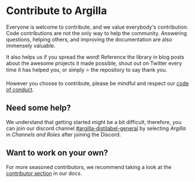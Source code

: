 # Contribute to Argilla

Everyone is welcome to contribute, and we value everybody's contribution. Code
contributions are not the only way to help the community. Answering questions, helping
others, and improving the documentation are also immensely valuable.

It also helps us if you spread the word! Reference the library in blog posts
about the awesome projects it made possible, shout out on Twitter every time it has
helped you, or simply ⭐️ the repository to say thank you.

However you choose to contribute, please be mindful and respect our
[code of conduct](https://github.com/argilla-io/argilla/blob/main/CODE_OF_CONDUCT.md).

## Need some help?

We understand that getting started might be a bit difficult, therefore, you can join our discord channel [#argilla-distilabel-general](https://discord.gg/hugging-face-879548962464493619) by selecting *Argilla* in *Channels and Roles* after joining the Discord.

## Want to work on your own?

For more seasoned contributors, we recommend taking a look at the [contributor section](https://docs.v1.argilla.io/en/latest/community/contributing.html) in our docs.

